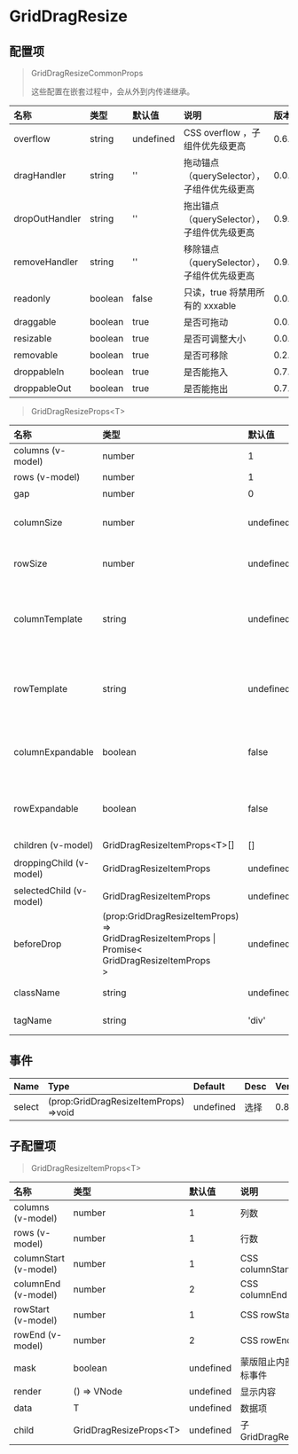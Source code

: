 # GridDragResize

## 配置项

> GridDragResizeCommonProps
>
> 这些配置在嵌套过程中，会从外到内传递继承。

| 名称           | 类型    | 默认值    | 说明                                        | 版本   |
| :------------- | :------ | :-------- | :------------------------------------------ | :----- |
| overflow       | string  | undefined | CSS overflow ，子组件优先级更高             | 0.6.0  |
| dragHandler    | string  | ''        | 拖动锚点（querySelector），子组件优先级更高 | 0.0.17 |
| dropOutHandler | string  | ''        | 拖出锚点（querySelector），子组件优先级更高 | 0.9.0  |
| removeHandler  | string  | ''        | 移除锚点（querySelector），子组件优先级更高 | 0.9.0  |
| readonly       | boolean | false     | 只读，true 将禁用所有的 xxxable             | 0.0.17 |
| draggable      | boolean | true      | 是否可拖动                                  | 0.0.17 |
| resizable      | boolean | true      | 是否可调整大小                              | 0.0.17 |
| removable      | boolean | true      | 是否可移除                                  | 0.2.0  |
| droppableIn    | boolean | true      | 是否能拖入                                  | 0.7.0  |
| droppableOut   | boolean | true      | 是否能拖出                                  | 0.7.0  |

> GridDragResizeProps&lt;T&gt;

| 名称                    | 类型                                                                                                                    | 默认值    | 说明                                  | 版本   |
| :---------------------- | :---------------------------------------------------------------------------------------------------------------------- | :-------- | :------------------------------------ | :----- |
| columns (v-model)       | number                                                                                                                  | 1         | 列数                                  | 0.0.17 |
| rows (v-model)          | number                                                                                                                  | 1         | 行数                                  | 0.0.17 |
| gap                     | number                                                                                                                  | 0         | 间隙                                  | 0.0.17 |
| columnSize              | number                                                                                                                  | undefined | 列宽，undefined 相当于 1fr            | 0.0.17 |
| rowSize                 | number                                                                                                                  | undefined | 行高，undefined 相当于 1fr            | 0.0.17 |
| columnTemplate          | string                                                                                                                  | undefined | grid 模板 列（支持：px、fr、repeat）  | 0.11.0 |
| rowTemplate             | string                                                                                                                  | undefined | grid 模板 行 （支持：px、fr、repeat） | 0.11.0 |
| columnExpandable        | boolean                                                                                                                 | false     | 允许向右扩展列数（嵌套组件无效）      | 0.0.17 |
| rowExpandable           | boolean                                                                                                                 | false     | 允许向下扩展行数（嵌套组件无效）      | 0.0.17 |
| children (v-model)      | GridDragResizeItemProps&lt;T&gt;[]                                                                                      | []        | 子配置项                              | 0.0.17 |
| droppingChild (v-model) | GridDragResizeItemProps                                                                                                 | undefined | 正在拖入的配置项                      | 0.2.6  |
| selectedChild (v-model) | GridDragResizeItemProps                                                                                                 | undefined | 选中项                                | 0.8.0  |
| beforeDrop              | (prop:GridDragResizeItemProps)<br>=&gt;<br>GridDragResizeItemProps \|<br>Promise&lt;<br>GridDragResizeItemProps<br>&gt; | undefined | 拖入之前进行处理                      | 0.7.0  |
| className               | string                                                                                                                  | undefined | 附加 CSS Class                        | 0.4.0  |
| tagName                 | string                                                                                                                  | 'div'     | 根节点的 TagName                      | 0.7.0  |

## 事件

| Name   | Type                                        | Default   | Desc | Version |
| :----- | :------------------------------------------ | :-------- | :--- | :------ |
| select | (prop:GridDragResizeItemProps)<br>=&gt;void | undefined | 选择 | 0.8.0   |

## 子配置项

> GridDragResizeItemProps&lt;T&gt;

| 名称                  | 类型                         | 默认值    | 说明                 | 版本   |
| :-------------------- | :--------------------------- | :-------- | :------------------- | :----- |
| columns (v-model)     | number                       | 1         | 列数                 | 0.0.17 |
| rows (v-model)        | number                       | 1         | 行数                 | 0.0.17 |
| columnStart (v-model) | number                       | 1         | CSS columnStart      | 0.0.17 |
| columnEnd (v-model)   | number                       | 2         | CSS columnEnd        | 0.0.17 |
| rowStart (v-model)    | number                       | 1         | CSS rowStart         | 0.0.17 |
| rowEnd (v-model)      | number                       | 2         | CSS rowEnd           | 0.0.17 |
| mask                  | boolean                      | undefined | 蒙版阻止内部鼠标事件 | 0.12.0 |
| render                | () => VNode                  | undefined | 显示内容             | 0.0.17 |
| data                  | T                            | undefined | 数据项               | 0.0.17 |
| child                 | GridDragResizeProps&lt;T&gt; | undefined | 子 GridDragResize    | 0.4.0  |
